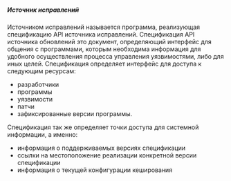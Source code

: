 ##### Источник исправлений
Источником исправлений называется программа, реализующая спецификацию API источника исправлений.
Спецификация API источника обновлений это документ, определяющий интерфейс для общения с программами, которым необходима информация для удобного осуществления процесса управления уязвимостями, либо для иных целей.
Спецификация определяет интерфейс для доступа к следующим ресурсам:
- разработчики
- программы
- уязвимости
- патчи
- зафиксированные версии программы.

Спецификация так же определяет точки доступа для системной информации, а именно:
- информация о поддерживаемых версиях спецификации
- ссылки на местоположение реализации конкретной версии спецификации
- информация о текущей конфигурации кеширования
